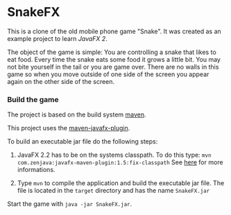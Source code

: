 # SnakeFX
This is a clone of the old mobile phone game "Snake".
It was created as an example project to learn *JavaFX 2*.

The object of the game is simple: You are controlling a snake that likes to eat
food. Every time the snake eats some food it grows a little bit. You may not bite yourself in the tail or you are game over. There are no walls in this game so when you move outside of one side of the screen you appear again on the other side of the screen.

### Build the game
The project is based on the build system [maven](http://maven.apache.org/).

This project uses the [maven-javafx-plugin](https://github.com/zonski/javafx-maven-plugin). 

To build an executable jar file do the following steps:

1. JavaFX 2.2 has to be on the systems classpath. To do this type: 
`mvn com.zenjava:javafx-maven-plugin:1.5:fix-classpath`
See [here](https://github.com/zonski/javafx-maven-plugin/wiki/Fixing-the-JRE-classpath) for more informations.

2. Type `mvn` to compile the application and build the executable jar file. The file is located in the `target` directory and has the name `SnakeFX.jar`

Start the game with `java -jar SnakeFX.jar`.

